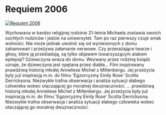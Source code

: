 Requiem 2006 
=============
[![Requiem 2006 ](http://vidos.pl/images/player.gif)](http://vidos.pl/requiem-2006)

 Wychowana w bardzo religijnej rodzinie 21-letnia Michaela zostawia swoich oschłych rodziców i jedzie na uniwersytet. Tam po raz pierwszy czuje smak wolności. Nie może jednak uwolnić się od wyniesionych z domu zahamowań i przeżywa załamanie nerwowe. Czy przerażające twarze i głosy, które ją prześladują, są tylko objawem towarzyszącym atakom epilepsji? Dziewczyna wraca do domu. Wezwany przez rodzinę ksiądz uznaje, że dziewczyna jest opętana przez diabła... Film inspirowany prawdziwą historią młodej Anneliese Michel z Miltenbergu. Jej przeżycia były już inspiracją m.in. do filmu 'Egzorcyzmy Emily Rose' Scotta Derricksona. Niezwykle trafna obserwacja i analiza sytuacji słabego człowieka wobec otaczającej go moralnej dwuznaczności.  ... prawdziwą historią młodej Anneliese Michel z Miltenbergu. Jej przeżycia były już inspiracją m.in. do filmu 'Egzorcyzmy Emily Rose' Scotta Derricksona. Niezwykle trafna obserwacja i analiza sytuacji słabego człowieka wobec otaczającej go moralnej dwuznaczności.
